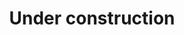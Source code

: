 ---
title: Under construction
text: Stránka prešla prerábkou a môžu sa vyskytnúť ešte chyby. Pomôž nám ich nájsť.
link: https://github.com/FroloEH/KVsite/issues/new/choose
link_text: Nahlásiť chybu!
active: true
---